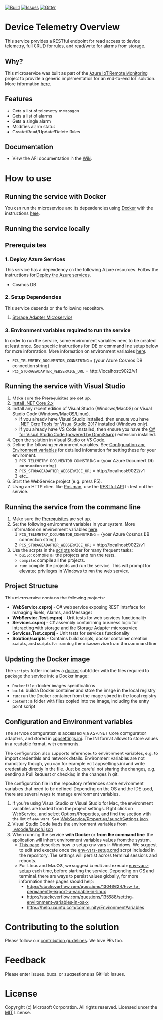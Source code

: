 [![Build][build-badge]][build-url]
[![Issues][issues-badge]][issues-url]
[![Gitter][gitter-badge]][gitter-url]

# Device Telemetry Overview

This service provides a RESTful endpoint for read access to device 
telemetry, full CRUD for rules, and read/write for alarms from storage.

## Why?

This microservice was built as part of the 
[Azure IoT Remote Monitoring](https://github.com/Azure/azure-iot-pcs-remote-monitoring-dotnet) 
project to provide a generic implementation for an end-to-end IoT solution. More information [here][rm-arch-url].

## Features
* Gets a list of telemetry messages
* Gets a list of alarms
* Gets a single alarm
* Modifies alarm status
* Create/Read/Update/Delete Rules

## Documentation

* View the API documentation in the 
[Wiki](https://github.com/Azure/device-telemetry-dotnet/wiki).

# How to use

## Running the service with Docker

You can run the microservice and its dependencies using 
[Docker](https://www.docker.com/) with the instructions [here][run-with-docker-url].

## Running the service locally

## Prerequisites
### 1. Deploy Azure Services
This service has a dependency on the following Azure resources. 
Follow the instructions for 
[Deploy the Azure services](https://docs.microsoft.com/azure/iot-suite/iot-suite-remote-monitoring-deploy-local#deploy-the-azure-services).
* Cosmos DB

### 2. Setup Dependencies

This service depends on the following repository.
1. [Storage Adapter Microservice](https://github.com/Azure/pcs-storage-adapter-dotnet)

### 3. Environment variables required to run the service
In order to run the service, some environment variables need to be created
at least once. See specific instructions for IDE or command line setup below
for more information. More information on environment variables 
[here](#configuration-and-environment-variables).
  * `PCS_TELEMETRY_DOCUMENTDB_CONNSTRING` = {your Azure Cosmos DB connection string}
  * `PCS_STORAGEADAPTER_WEBSERVICE_URL` = http://localhost:9022/v1

## Running the service with Visual Studio

1. Make sure the [Prerequisites](#prerequisites) are set up.
1. [Install .NET Core 2.x][dotnet-install]
1. Install any recent edition of Visual Studio (Windows/MacOS) or Visual
   Studio Code (Windows/MacOS/Linux).
   * If you already have Visual Studio installed, then ensure you have
   [.NET Core Tools for Visual Studio 2017][dotnetcore-tools-url]
   installed (Windows only).
   * If you already have VS Code installed, then ensure you have the [C# for Visual Studio Code (powered by OmniSharp)][omnisharp-url] extension installed.
1. Open the solution in Visual Studio or VS Code.
1. Define the following environment variables. See [Configuration and Environment variables](#configuration-and-environment-variables) for detailed information for setting these for your enviroment.
   1. `PCS_TELEMETRY_DOCUMENTDB_CONNSTRING` = {your Azure Document Db connection string}
   1. `PCS_STORAGEADAPTER_WEBSERVICE_URL` = http://localhost:9022/v1
   1. etc...
1. Start the WebService project (e.g. press F5).
1. Using an HTTP client like [Postman][postman-url], use the 
[RESTful API][project-wiki] to test out the service.

## Running the service from the command line

1. Make sure the [Prerequisites](#prerequisites) are set up.
1. Set the following environment variables in your system. 
More information on environment variables 
[here](#configuration-and-environment-variables).
    1. `PCS_TELEMETRY_DOCUMENTDB_CONNSTRING` = {your Azure Cosmos DB connection string}
    1. `PCS_STORAGEADAPTER_WEBSERVICE_URL` = http://localhost:9022/v1
1. Use the scripts in the [scripts](scripts) folder for many frequent tasks:
   * `build`: compile all the projects and run the tests.
   * `compile`: compile all the projects.
   * `run`: compile the projects and run the service. This will prompt for
  elevated privileges in Windows to run the web service.

## Project Structure
This microservice contains the following projects:
* **WebService.csproj** - C# web service exposing REST interface for managing Ruels,
    Alarms, and Messages
* **WebService.Test.csproj** - Unit tests for web services functionality
* **Services.csproj** - C# assembly containining business logic for interacting 
with storage and the Storage Adapter microservice
* **Services.Test.csproj** - Unit tests for services functionality
* **Solution/scripts** - Contains build scripts, docker container creation scripts, 
and scripts for running the microservice from the command line

## Updating the Docker image

The `scripts` folder includes a [docker](scripts/docker) subfolder with the files
required to package the service into a Docker image:

* `Dockerfile`: docker images specifications
* `build`: build a Docker container and store the image in the local registry
* `run`: run the Docker container from the image stored in the local registry
* `content`: a folder with files copied into the image, including the entry point script

## Configuration and Environment variables

The service configuration is accessed via ASP.NET Core configuration
adapters, and stored in [appsettings.ini](WebService/appsettings.ini).
The INI format allows to store values in a readable format, with comments.

The configuration also supports references to environment variables, e.g. to
import credentials and network details. Environment variables are not
mandatory though, you can for example edit appsettings.ini and write
credentials directly in the file. Just be careful not sharing the changes,
e.g. sending a Pull Request or checking in the changes in git.

The configuration file in the repository references some environment
variables that need to be defined. Depending on the OS and the IDE used,
there are several ways to manage environment variables.

1. If you're using Visual Studio or Visual Studio for Mac, the environment
   variables are loaded from the project settings. Right click on WebService,
   and select Options/Properties, and find the section with the list of env
   vars. See [WebService/Properties/launchSettings.json](WebService/Properties/launchSettings.json).
1. Visual Studio Code loads the environment variables from
   [.vscode/launch.json](.vscode/launch.json)
1. When running the service **with Docker** or **from the command line**, the
   application will inherit environment variables values from the system. 
   * [This page][windows-envvars-howto-url] describes how to setup env vars
     in Windows. We suggest to edit and execute once the
     [env-vars-setup.cmd](scripts/env-vars-setup.cmd) script included in the
     repository. The settings will persist across terminal sessions and reboots.
   * For Linux and MacOS, we suggest to edit and execute
     [env-vars-setup](scripts/env-vars-setup) each time, before starting the
     service. Depending on OS and terminal, there are ways to persist values
     globally, for more information these pages should help:
     * https://stackoverflow.com/questions/13046624/how-to-permanently-export-a-variable-in-linux
     * https://stackoverflow.com/questions/135688/setting-environment-variables-in-os-x
     * https://help.ubuntu.com/community/EnvironmentVariables

# Contributing to the solution

Please follow our [contribution guidelines](CONTRIBUTING.md).  We love PRs too.

# Feedback

Please enter issues, bugs, or suggestions as 
[GitHub Issues](https://github.com/Azure/device-telemetry-dotnet/issues).

# License

Copyright (c) Microsoft Corporation. All rights reserved.
Licensed under the [MIT](LICENSE) License.

[build-badge]: https://img.shields.io/travis/Azure/device-telemetry-dotnet.svg
[build-url]: https://travis-ci.org/Azure/device-telemetry-dotnet
[issues-badge]: https://img.shields.io/github/issues/azure/device-telemetry-dotnet.svg
[issues-url]: https://github.com/azure/device-telemetry-dotnet/issues
[gitter-badge]: https://img.shields.io/gitter/room/azure/iot-solutions.js.svg
[gitter-url]: https://gitter.im/azure/iot-solutions
[project-wiki]: https://github.com/Azure/device-telemetry-dotnet/wiki/%5BAPI-Specifications%5D-Messages
[postman-url]: https://www.getpostman.com
[dotnet-install]: https://www.microsoft.com/net/learn/get-started
[vs-install-url]: https://www.visualstudio.com/downloads
[dotnetcore-tools-url]: https://www.microsoft.com/net/core#windowsvs2017
[omnisharp-url]: https://github.com/OmniSharp/omnisharp-vscodedowsvs2017
[windows-envvars-howto-url]: https://superuser.com/questions/949560/how-do-i-set-system-environment-variables-in-windows-10
[docker-compose-install-url]: https://docs.docker.com/compose/install
[run-with-docker-url]:https://docs.microsoft.com/azure/iot-suite/iot-suite-remote-monitoring-deploy-local#run-the-microservices-in-docker
[rm-arch-url]:https://docs.microsoft.com/azure/iot-suite/iot-suite-remote-monitoring-sample-walkthrough